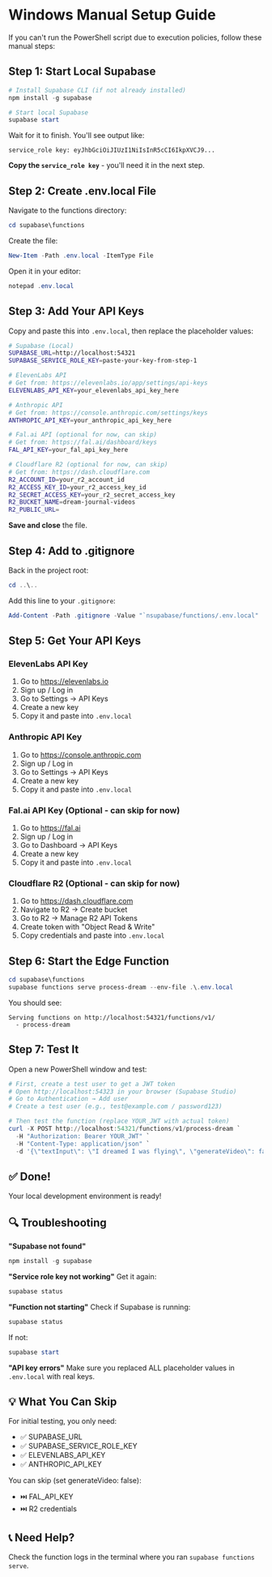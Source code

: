 # Windows Manual Setup Guide

If you can't run the PowerShell script due to execution policies, follow these manual steps:

## Step 1: Start Local Supabase

```powershell
# Install Supabase CLI (if not already installed)
npm install -g supabase

# Start local Supabase
supabase start
```

Wait for it to finish. You'll see output like:
```
service_role key: eyJhbGciOiJIUzI1NiIsInR5cCI6IkpXVCJ9...
```

**Copy the `service_role key`** - you'll need it in the next step.

## Step 2: Create .env.local File

Navigate to the functions directory:
```powershell
cd supabase\functions
```

Create the file:
```powershell
New-Item -Path .env.local -ItemType File
```

Open it in your editor:
```powershell
notepad .env.local
```

## Step 3: Add Your API Keys

Copy and paste this into `.env.local`, then replace the placeholder values:

```bash
# Supabase (Local)
SUPABASE_URL=http://localhost:54321
SUPABASE_SERVICE_ROLE_KEY=paste-your-key-from-step-1

# ElevenLabs API
# Get from: https://elevenlabs.io/app/settings/api-keys
ELEVENLABS_API_KEY=your_elevenlabs_api_key_here

# Anthropic API
# Get from: https://console.anthropic.com/settings/keys
ANTHROPIC_API_KEY=your_anthropic_api_key_here

# Fal.ai API (optional for now, can skip)
# Get from: https://fal.ai/dashboard/keys
FAL_API_KEY=your_fal_api_key_here

# Cloudflare R2 (optional for now, can skip)
# Get from: https://dash.cloudflare.com
R2_ACCOUNT_ID=your_r2_account_id
R2_ACCESS_KEY_ID=your_r2_access_key_id
R2_SECRET_ACCESS_KEY=your_r2_secret_access_key
R2_BUCKET_NAME=dream-journal-videos
R2_PUBLIC_URL=
```

**Save and close** the file.

## Step 4: Add to .gitignore

Back in the project root:
```powershell
cd ..\..
```

Add this line to your `.gitignore`:
```powershell
Add-Content -Path .gitignore -Value "`nsupabase/functions/.env.local"
```

## Step 5: Get Your API Keys

### ElevenLabs API Key
1. Go to https://elevenlabs.io
2. Sign up / Log in
3. Go to Settings → API Keys
4. Create a new key
5. Copy it and paste into `.env.local`

### Anthropic API Key
1. Go to https://console.anthropic.com
2. Sign up / Log in
3. Go to Settings → API Keys
4. Create a new key
5. Copy it and paste into `.env.local`

### Fal.ai API Key (Optional - can skip for now)
1. Go to https://fal.ai
2. Sign up / Log in
3. Go to Dashboard → API Keys
4. Create a new key
5. Copy it and paste into `.env.local`

### Cloudflare R2 (Optional - can skip for now)
1. Go to https://dash.cloudflare.com
2. Navigate to R2 → Create bucket
3. Go to R2 → Manage R2 API Tokens
4. Create token with "Object Read & Write"
5. Copy credentials and paste into `.env.local`

## Step 6: Start the Edge Function

```powershell
cd supabase\functions
supabase functions serve process-dream --env-file .\.env.local
```

You should see:
```
Serving functions on http://localhost:54321/functions/v1/
  - process-dream
```

## Step 7: Test It

Open a new PowerShell window and test:

```powershell
# First, create a test user to get a JWT token
# Open http://localhost:54323 in your browser (Supabase Studio)
# Go to Authentication → Add user
# Create a test user (e.g., test@example.com / password123)

# Then test the function (replace YOUR_JWT with actual token)
curl -X POST http://localhost:54321/functions/v1/process-dream `
  -H "Authorization: Bearer YOUR_JWT" `
  -H "Content-Type: application/json" `
  -d '{\"textInput\": \"I dreamed I was flying\", \"generateVideo\": false}'
```

## ✅ Done!

Your local development environment is ready!

## 🔍 Troubleshooting

**"Supabase not found"**
```powershell
npm install -g supabase
```

**"Service role key not working"**
Get it again:
```powershell
supabase status
```

**"Function not starting"**
Check if Supabase is running:
```powershell
supabase status
```

If not:
```powershell
supabase start
```

**"API key errors"**
Make sure you replaced ALL placeholder values in `.env.local` with real keys.

## 💡 What You Can Skip

For initial testing, you only need:
- ✅ SUPABASE_URL
- ✅ SUPABASE_SERVICE_ROLE_KEY  
- ✅ ELEVENLABS_API_KEY
- ✅ ANTHROPIC_API_KEY

You can skip (set generateVideo: false):
- ⏭️ FAL_API_KEY
- ⏭️ R2 credentials

## 📞 Need Help?

Check the function logs in the terminal where you ran `supabase functions serve`.

